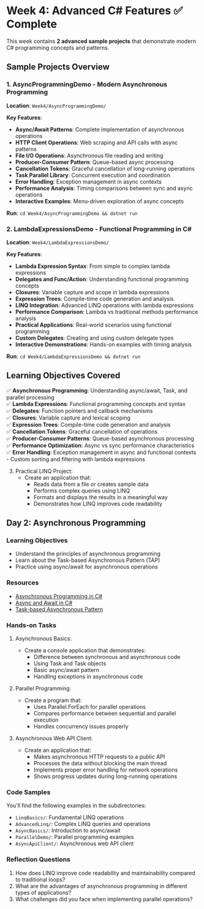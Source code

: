 # Week 4: Advanced C# Features ✅ Complete

This week contains **2 advanced sample projects** that demonstrate modern C# programming concepts and patterns.

## Sample Projects Overview

### 1. AsyncProgrammingDemo - Modern Asynchronous Programming
**Location**: `Week4/AsyncProgrammingDemo/`

**Key Features**:
- **Async/Await Patterns**: Complete implementation of asynchronous operations
- **HTTP Client Operations**: Web scraping and API calls with async patterns
- **File I/O Operations**: Asynchronous file reading and writing
- **Producer-Consumer Pattern**: Queue-based async processing
- **Cancellation Tokens**: Graceful cancellation of long-running operations
- **Task Parallel Library**: Concurrent execution and coordination
- **Error Handling**: Exception management in async contexts
- **Performance Analysis**: Timing comparisons between sync and async operations
- **Interactive Examples**: Menu-driven exploration of async concepts

**Run**: `cd Week4/AsyncProgrammingDemo && dotnet run`

### 2. LambdaExpressionsDemo - Functional Programming in C#
**Location**: `Week4/LambdaExpressionsDemo/`

**Key Features**:
- **Lambda Expression Syntax**: From simple to complex lambda expressions
- **Delegates and Func/Action**: Understanding functional programming concepts
- **Closures**: Variable capture and scope in lambda expressions
- **Expression Trees**: Compile-time code generation and analysis
- **LINQ Integration**: Advanced LINQ operations with lambda expressions
- **Performance Comparison**: Lambda vs traditional methods performance analysis
- **Practical Applications**: Real-world scenarios using functional programming
- **Custom Delegates**: Creating and using custom delegate types
- **Interactive Demonstrations**: Hands-on examples with timing analysis

**Run**: `cd Week4/LambdaExpressionsDemo && dotnet run`

## Learning Objectives Covered

✅ **Asynchronous Programming**: Understanding async/await, Task, and parallel processing  
✅ **Lambda Expressions**: Functional programming concepts and syntax  
✅ **Delegates**: Function pointers and callback mechanisms  
✅ **Closures**: Variable capture and lexical scoping  
✅ **Expression Trees**: Compile-time code generation and analysis  
✅ **Cancellation Tokens**: Graceful cancellation of operations  
✅ **Producer-Consumer Patterns**: Queue-based asynchronous processing  
✅ **Performance Optimization**: Async vs sync performance characteristics  
✅ **Error Handling**: Exception management in async and functional contexts
     - Custom sorting and filtering with lambda expressions

3. Practical LINQ Project:
   - Create an application that:
     - Reads data from a file or creates sample data
     - Performs complex queries using LINQ
     - Formats and displays the results in a meaningful way
     - Demonstrates how LINQ improves code readability

## Day 2: Asynchronous Programming

### Learning Objectives

- Understand the principles of asynchronous programming
- Learn about the Task-based Asynchronous Pattern (TAP)
- Practice using async/await for asynchronous operations

### Resources

- [Asynchronous Programming in C#](https://docs.microsoft.com/en-us/dotnet/csharp/programming-guide/concepts/async/)
- [Async and Await in C#](https://docs.microsoft.com/en-us/dotnet/csharp/programming-guide/concepts/async/async-and-await)
- [Task-based Asynchronous Pattern](https://docs.microsoft.com/en-us/dotnet/standard/asynchronous-programming-patterns/task-based-asynchronous-pattern-tap)

### Hands-on Tasks

1. Asynchronous Basics:
   - Create a console application that demonstrates:
     - Difference between synchronous and asynchronous code
     - Using Task and Task<T> objects
     - Basic async/await pattern
     - Handling exceptions in asynchronous code

2. Parallel Programming:
   - Create a program that:
     - Uses Parallel.ForEach for parallel operations
     - Compares performance between sequential and parallel execution
     - Handles concurrency issues properly

3. Asynchronous Web API Client:
   - Create an application that:
     - Makes asynchronous HTTP requests to a public API
     - Processes the data without blocking the main thread
     - Implements proper error handling for network operations
     - Shows progress updates during long-running operations

### Code Samples

You'll find the following examples in the subdirectories:
- `LinqBasics/`: Fundamental LINQ operations
- `AdvancedLinq/`: Complex LINQ queries and operations
- `AsyncBasics/`: Introduction to async/await
- `ParallelDemo/`: Parallel programming examples
- `AsyncApiClient/`: Asynchronous web API client

### Reflection Questions

1. How does LINQ improve code readability and maintainability compared to traditional loops?
2. What are the advantages of asynchronous programming in different types of applications?
3. What challenges did you face when implementing parallel operations?
